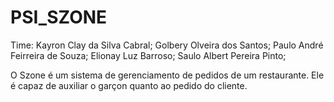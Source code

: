 # PSI_SZONE

Time:
Kayron Clay da Silva Cabral;
Golbery Olveira dos Santos;
Paulo André Feirreira de Souza;
Elionay Luz Barroso;
Saulo Albert Pereira Pinto;

O Szone é um sistema de gerenciamento de pedidos de um restaurante. Ele é capaz de auxiliar o garçon quanto ao pedido do cliente.
